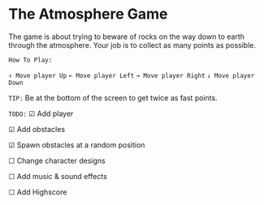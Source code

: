 # The Atmosphere Game

The game is about trying to beware of rocks on the way down to earth through the atmosphere. Your job is to collect as many points as possible.


`How To Play:`

`↑ Move player Up`
`← Move player Left`
`→ Move player Right`
`↓ Move player Down`


`TIP:` Be at the bottom of the screen to get twice as fast points.


`TODO:`
☑ Add player

☑ Add obstacles

☑ Spawn obstacles at a random position

☐ Change character designs

☐ Add music & sound effects

☐ Add Highscore
